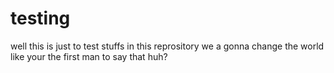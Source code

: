 # testing
well this is just to test stuffs
in this reprository we a gonna change the world like your the first man to say that huh?
